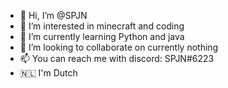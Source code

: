 - 👋 Hi, I’m @SPJN
- 👀 I’m interested in minecraft and coding
- 🌱 I’m currently learning Python and java
- 💞️ I’m looking to collaborate on currently nothing
- 📫 You can reach me with discord: SPJN#6223
- 🇳🇱 I'm Dutch

<!---
SPJN/SPJN is a ✨ special ✨ repository because its `README.md` (this file) appears on your GitHub profile.
You can click the Preview link to take a look at your changes.
--->
